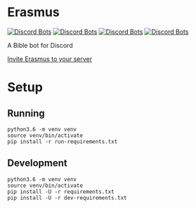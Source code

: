 # Erasmus

[![Discord Bots](https://discordbots.org/api/widget/status/349394562336292876.svg?noavatar=true)](https://discordbots.org/bot/349394562336292876) [![Discord Bots](https://discordbots.org/api/widget/servers/349394562336292876.svg?noavatar=true)](https://discordbots.org/bot/349394562336292876) [![Discord Bots](https://discordbots.org/api/widget/upvotes/349394562336292876.svg?noavatar=true)](https://discordbots.org/bot/349394562336292876) [![Discord Bots](https://discordbots.org/api/widget/lib/349394562336292876.svg?noavatar=true)](https://discordbots.org/bot/349394562336292876)

A Bible bot for Discord

[Invite Erasmus to your server](https://discordapp.com/oauth2/authorize?client_id=349394562336292876&scope=bot&permissions=379968)

# Setup

## Running

```
python3.6 -m venv venv
source venv/bin/activate
pip install -r run-requirements.txt
```

## Development

```
python3.6 -m venv venv
source venv/bin/activate
pip install -U -r requirements.txt
pip install -U -r dev-requirements.txt
```

